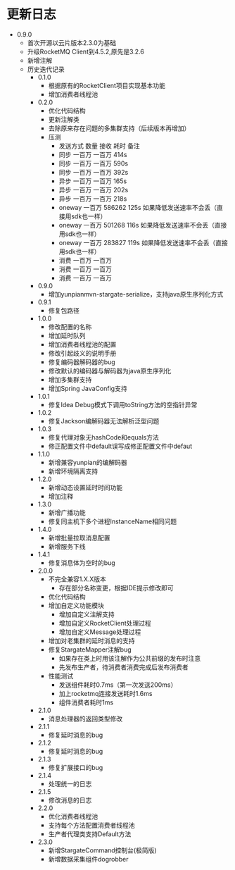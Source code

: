 # 更新日志

+ 0.9.0
  + 首次开源以云片版本2.3.0为基础
  + 升级RocketMQ Client到4.5.2,原先是3.2.6
  + 新增注解
  + 历史迭代记录
    + 0.1.0
      + 根据原有的RocketClient项目实现基本功能
      + 增加消费者线程池
    + 0.2.0
      + 优化代码结构
      + 更新注解类
      + 去除原来存在问题的多集群支持（后续版本再增加）
      + 压测 
        + 发送方式        数量        接收        耗时        备注
        + 同步            一百万    一百万        414s        
        + 同步            一百万    一百万        590s
        + 同步            一百万    一百万        392s
        + 异步            一百万    一百万        165s        
        + 异步            一百万    一百万        202s        
        + 异步            一百万    一百万        218s        
        + oneway         一百万    586262       125s       如果降低发送速率不会丢（直接用sdk也一样）
        + oneway         一百万    501268       116s       如果降低发送速率不会丢（直接用sdk也一样）
        + oneway         一百万    283827       119s       如果降低发送速率不会丢（直接用sdk也一样）
        + 消费            一百万    一百万
        + 消费            一百万    一百万
        + 消费            一百万    一百万
    + 0.9.0
      + 增加yunpianmvn-stargate-serialize，支持java原生序列化方式
    + 0.9.1
      + 修复包路径
    + 1.0.0
      + 修改配置的名称
      + 增加延时队列
      + 增加消费者线程池的配置
      + 修改引起歧义的说明手册
      + 修复编码器解码器的bug
      + 修改默认的编码器与解码器为java原生序列化
      + 增加多集群支持
      + 增加Spring JavaConfig支持
    + 1.0.1
      + 修复Idea Debug模式下调用toString方法的空指针异常
    + 1.0.2
      + 修复Jackson编解码器无法解析泛型问题
    + 1.0.3
      + 修复代理对象无hashCode和equals方法
      + 修正配置文件中default误写成修正配置文件中defaut
    + 1.1.0
      + 新增兼容yunpian的编解码器
      + 新增环境隔离支持
    + 1.2.0
      + 新增动态设置延时时间功能
      + 增加注释
    + 1.3.0
      + 新增广播功能
      + 修复同主机下多个进程InstanceName相同问题
    + 1.4.0
      + 新增批量拉取消息配置
      + 新增服务下线
    + 1.4.1
      + 修复消息体为空时的bug
    + 2.0.0
      + 不完全兼容1.X.X版本
        + 存在部分名称变更，根据IDE提示修改即可
      + 优化代码结构
      + 增加自定义功能模块
        + 增加自定义注解支持
        + 增加自定义RocketClient处理过程
        + 增加自定义Message处理过程
      + 增加对老集群的延时消息的支持
      + 修复StargateMapper注解bug
        + 如果存在类上时用该注解作为公共前缀的发布时注意
        + 先发布生产者，待消费者消费完成后发布消费者
      + 性能测试
        + 发送组件耗时0.7ms（第一次发送200ms）
        + 加上rocketmq连接发送耗时1.6ms
        + 组件消费者耗时1ms
    + 2.1.0
      + 消息处理器的返回类型修改
    + 2.1.1
      + 修复延时消息的bug
    + 2.1.2
      + 修复延时消息的bug
    + 2.1.3
      + 修复扩展接口的bug
    + 2.1.4
      + 处理统一的日志
    + 2.1.5
      + 修改消息的日志
    + 2.2.0
      + 优化消费者线程池
      + 支持每个方法配置消费者线程池
      + 生产者代理类支持Default方法
    + 2.3.0
      + 新增StargateCommand控制台(极简版)
      + 新增数据采集组件dogrobber
  
  